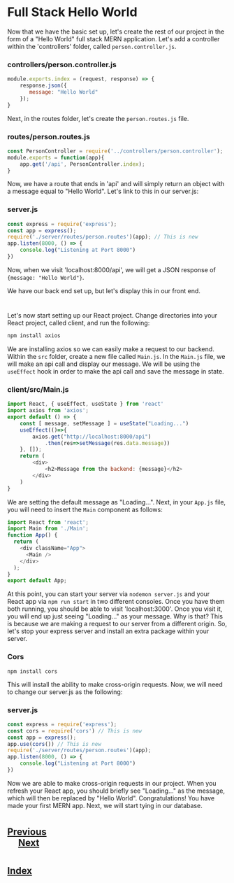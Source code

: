 #   Full Stack Hello World

Now that we have the basic set up, let's create the rest of our project in the form of a "Hello World" full stack MERN application. Let's add a controller within the 'controllers' folder, called `person.controller.js`.

### __controllers/person.controller.js__
```js
module.exports.index = (request, response) => {
    response.json({
       message: "Hello World"
    });
}
```
Next, in the routes folder, let's create the `person.routes.js` file.

### __routes/person.routes.js__
```js
const PersonController = require('../controllers/person.controller');
module.exports = function(app){
    app.get('/api', PersonController.index);
}
```
Now, we have a route that ends in 'api' and will simply return an object with a message equal to "Hello World". Let's link to this in our server.js:

### __server.js__
```js
const express = require('express');
const app = express();
require('./server/routes/person.routes')(app); // This is new
app.listen(8000, () => {
    console.log("Listening at Port 8000")
})
```
Now, when we visit 'localhost:8000/api', we will get a JSON response of `{message: "Hello World"}`.

We have our back end set up, but let's display this in our front end.

#

Let's now start setting up our React project. Change directories into your React project, called client, and run the following:
```js
npm install axios
```
We are installing axios so we can easily make a request to our backend. Within the `src` folder, create a new file called `Main.js`. In the `Main.js` file, we will make an api call and display our message. We will be using the `useEffect` hook in order to make the api call and save the message in state.
### __client/src/Main.js__
```js
import React, { useEffect, useState } from 'react'
import axios from 'axios';
export default () => {
    const [ message, setMessage ] = useState("Loading...")
    useEffect(()=>{
        axios.get("http://localhost:8000/api")
            .then(res=>setMessage(res.data.message))       
    }, []);
    return (
        <div>
            <h2>Message from the backend: {message}</h2>
        </div>
    )
}
```
We are setting the default message as "Loading...". Next, in your `App.js` file, you will need to insert the `Main` component as follows:
```js
import React from 'react';
import Main from './Main';
function App() {
  return (
    <div className="App">
      <Main />
    </div>
  );
}
export default App;
```
At this point, you can start your server via `nodemon server.js` and your React app via `npm run start` in two different consoles. Once you have them both running, you should be able to visit 'localhost:3000'. Once you visit it, you will end up just seeing "Loading..." as your message. Why is that? This is because we are making a request to our server from a different origin. So, let's stop your express server and install an extra package within your server.

### __Cors__
```
npm install cors
```
This will install the ability to make cross-origin requests. Now, we will need to change our server.js as the following:

### __server.js__
```js
const express = require('express');
const cors = require('cors') // This is new
const app = express();
app.use(cors()) // This is new
require('./server/routes/person.routes')(app);
app.listen(8000, () => {
    console.log("Listening at Port 8000")
})
```
Now we are able to make cross-origin requests in our project. When you refresh your React app, you should briefly see "Loading..." as the message, which will then be replaced by "Hello World". Congratulations! You have made your first MERN app. Next, we will start tying in our database.
#
## [Previous](./002_Full_Stack_MERN.md)<span>&nbsp;&nbsp;&nbsp;&nbsp;&nbsp;&nbsp;&nbsp;&nbsp;&nbsp;&nbsp;&nbsp;&nbsp;&nbsp;&nbsp;&nbsp;&nbsp;&nbsp;&nbsp;&nbsp;&nbsp;&nbsp;&nbsp;&nbsp;&nbsp;&nbsp;&nbsp;&nbsp;&nbsp;&nbsp;&nbsp;&nbsp;&nbsp;&nbsp;&nbsp;&nbsp;&nbsp;&nbsp;&nbsp;&nbsp;&nbsp;&nbsp;&nbsp;&nbsp;&nbsp;&nbsp;&nbsp;&nbsp;&nbsp;&nbsp;&nbsp;&nbsp;&nbsp;&nbsp;&nbsp;&nbsp;&nbsp;&nbsp;&nbsp;&nbsp;&nbsp;&nbsp;&nbsp;&nbsp;&nbsp;&nbsp;&nbsp;&nbsp;&nbsp;&nbsp;&nbsp;&nbsp;&nbsp;&nbsp;&nbsp;&nbsp;&nbsp;&nbsp;&nbsp;&nbsp;&nbsp;&nbsp;&nbsp;&nbsp;&nbsp;&nbsp;&nbsp;&nbsp;</span> [Next](./004_Create_(Part_I).md)
#
##  [Index](../Index.md)